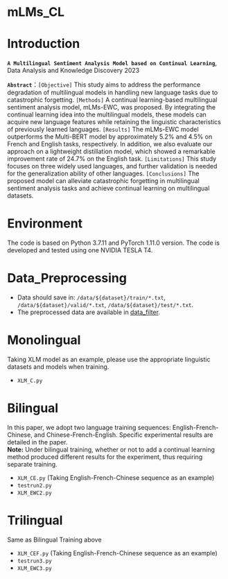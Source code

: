 # mLMs_CL
# Introduction
**`A Multilingual Sentiment Analysis Model based on Continual Learning`**, Data Analysis and Knowledge Discovery 2023  


**`Abstract`**：`[Objective]` This study aims to address the performance degradation of multilingual 
models in handling new language tasks due to catastrophic forgetting. `[Methods]` A continual 
learning-based multilingual sentiment analysis model, mLMs-EWC, was proposed. By integrating 
the continual learning idea into the multilingual models, these models can acquire new language 
features while retaining the linguistic characteristics of previously learned languages. `[Results]`
The mLMs-EWC model outperforms the Multi-BERT model by approximately 5.2% and 4.5% on 
French and English tasks, respectively. In addition, we also evaluate our approach on a
lightweight distillation model, which showed a remarkable improvement rate of 24.7% on the 
English task. `[Limitations]` This study focuses on three widely used languages, and further 
validation is needed for the generalization ability of other languages. `[Conclusions]` The 
proposed model can alleviate catastrophic forgetting in multilingual sentiment analysis tasks and 
achieve continual learning on multilingual datasets.



# Environment
The code is based on Python 3.7.11 and PyTorch 1.11.0 version. The code is developed and tested using one NVIDIA TESLA T4.

# Data_Preprocessing
* Data should save in: `/data/${dataset}/train/*.txt`, `/data/${dataset}/valid/*.txt`, `/data/${dataset}/test/*.txt`.
* The preprocessed data are available in [data_filter](https://github.com/flutter85/mLMs_CL/tree/main/data_filter "悬停显示").

# Monolingual
Taking XLM model as an example, please use the appropriate linguistic datasets and models when training.
* `XLM_C.py`

# Bilingual
In this paper, we adopt two language training sequences: English-French-Chinese, and Chinese-French-English. Specific experimental results are detailed in the paper.  
**Note:** Under bilingual training, whether or not to add a continual learning method produced different results for the experiment, thus requiring separate training. 

* `XLM_CE.py` (Taking English-French-Chinese sequence as an example)
* `testrun2.py`
* `XLM_EWC2.py`

# Trilingual
Same as Bilingual Training above

* `XLM_CEF.py` (Taking English-French-Chinese sequence as an example)
* `testrun3.py`
* `XLM_EWC3.py`
  

